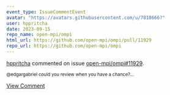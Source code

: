 ```yaml
---
event_type: IssueCommentEvent
avatar: "https://avatars.githubusercontent.com/u/7818666?"
user: hppritcha
date: 2023-09-15
repo_name: open-mpi/ompi
html_url: https://github.com/open-mpi/ompi/pull/11929
repo_url: https://github.com/open-mpi/ompi
---
```


<a href='https://github.com/hppritcha' target='_blank'>hppritcha</a> commented on issue <a href='https://github.com/open-mpi/ompi/pull/11929' target='_blank'>open-mpi/ompi#11929</a>.

<small>@edgargabriel could you review when you have a chance?...</small>

<a href='https://github.com/open-mpi/ompi/pull/11929' target='_blank'>View Comment</a>